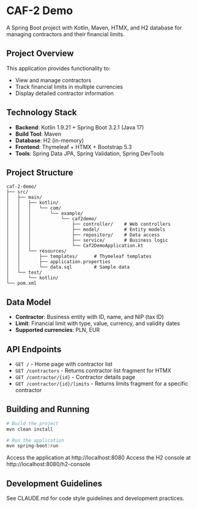 # CAF-2 Demo

A Spring Boot project with Kotlin, Maven, HTMX, and H2 database for managing contractors and their financial limits.

## Project Overview

This application provides functionality to:
- View and manage contractors
- Track financial limits in multiple currencies
- Display detailed contractor information

## Technology Stack

- **Backend**: Kotlin 1.9.21 + Spring Boot 3.2.1 (Java 17)
- **Build Tool**: Maven
- **Database**: H2 (in-memory)
- **Frontend**: Thymeleaf + HTMX + Bootstrap 5.3
- **Tools**: Spring Data JPA, Spring Validation, Spring DevTools

## Project Structure

```
caf-2-demo/
├── src/
│   ├── main/
│   │   ├── kotlin/
│   │   │   └── com/
│   │   │       └── example/
│   │   │           └── caf2demo/
│   │   │               ├── controller/    # Web controllers
│   │   │               ├── model/         # Entity models
│   │   │               ├── repository/    # Data access
│   │   │               ├── service/       # Business logic
│   │   │               └── Caf2DemoApplication.kt
│   │   └── resources/
│   │       ├── templates/      # Thymeleaf templates
│   │       ├── application.properties
│   │       └── data.sql        # Sample data
│   └── test/
│       └── kotlin/
└── pom.xml
```

## Data Model

- **Contractor**: Business entity with ID, name, and NIP (tax ID)
- **Limit**: Financial limit with type, value, currency, and validity dates
- **Supported currencies**: PLN, EUR

## API Endpoints

- `GET /` - Home page with contractor list
- `GET /contractors` - Returns contractor list fragment for HTMX
- `GET /contractor/{id}` - Contractor details page
- `GET /contractor/{id}/limits` - Returns limits fragment for a specific contractor

## Building and Running

```bash
# Build the project
mvn clean install

# Run the application
mvn spring-boot:run
```

Access the application at http://localhost:8080
Access the H2 console at http://localhost:8080/h2-console

## Development Guidelines

See CLAUDE.md for code style guidelines and development practices.